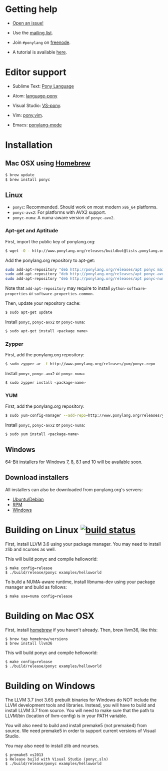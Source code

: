 # Getting help 

* [Open an issue!](https://github.com/CausalityLtd/ponyc/issues)

* Use the [mailing list](mailto:ponydev@lists.ponylang.org).

* Join ```#ponylang``` on [freenode](http://freenode.net/irc_servers.shtml).

* A tutorial is available [here](http://tutorial.ponylang.org).

# Editor support

* Sublime Text: [Pony Language](https://packagecontrol.io/packages/Pony%20Language)

* Atom: [language-pony](https://atom.io/packages/language-pony)

* Visual Studio: [VS-pony](https://github.com/CausalityLtd/VS-pony).

* Vim: [pony.vim](https://github.com/dleonard0/pony-vim-syntax).

* Emacs: [ponylang-mode](https://github.com/abingham/ponylang-mode)

# Installation
## Mac OSX using [Homebrew](http://brew.sh)

```bash
$ brew update 
$ brew install ponyc
```

## Linux

* ```ponyc```: Recommended. Should work on most modern ```x86_64``` platforms.
* ```ponyc-avx2```: For platforms with AVX2 support. 
* ```ponyc-numa```: A numa-aware version of ```ponyc-avx2```.

### Apt-get and Aptitude

First, import the public key of ponylang.org:

```bash
$ wget -O - http://www.ponylang.org/releases/buildbot@lists.ponylang.org.gpg.key | sudo apt-key add -
```

Add the ponylang.org repository to apt-get:

```bash
sudo add-apt-repository "deb http://ponylang.org/releases/apt ponyc main"
sudo add-apt-repository "deb http://ponylang.org/releases/apt ponyc-avx2 main"
sudo add-apt-repository "deb http://ponylang.org/releases/apt ponyc-numa main"
```

Note that ```add-apt-repository``` may require to install ```python-software-properties``` or ```software-properties-common```.

Then, update your repository cache:

```bash
$ sudo apt-get update
```

Install ```ponyc```, ```ponyc-avx2``` or ```ponyc-numa```:

```bash
$ sudo apt-get install <package name>
```

### Zypper

First, add the ponylang.org repository:

```bash
$ sudo zypper ar -f http://www.ponylang.org/releases/yum/ponyc.repo
```

Install ```ponyc```, ```ponyc-avx2``` or ```ponyc-numa```:

```bash
$ sudo zypper install <package-name>
```

### YUM

First, add the ponylang.org repository:

```bash
$ sudo yum-config-manager --add-repo=http://www.ponylang.org/releases/yum/ponyc.repo
```

Install ```ponyc```, ```ponyc-avx2``` or ```ponyc-numa```:

```bash
$ sudo yum install <package-name>
```

## Windows

64-Bit installers for Windows 7, 8, 8.1 and 10 will be available soon.

## Download installers

All installers can also be downloaded from ponylang.org's servers:

* [Ubuntu/Debian](http://ponylang.org/releases/debian)
* [RPM](http://ponylang.org/releases/yum)
* [Windows](http://ponylang.org/releases/windows)

# Building on Linux [![build status](http://ponylang.org:50000/buildStatus/icon?job=ponyc)](http://ci.ponylang.org/job/ponyc/)

First, install LLVM 3.6 using your package manager. You may need to install zlib and ncurses as well.

This will build ponyc and compile helloworld:

```
$ make config=release
$ ./build/release/ponyc examples/helloworld
```

To build a NUMA-aware runtime, install libnuma-dev using your package manager and build as follows:

```
$ make use=numa config=release
```

# Building on Mac OSX

First, install [homebrew](http://brew.sh) if you haven't already. Then, brew llvm36, like this:

```
$ brew tap homebrew/versions
$ brew install llvm36
```

This will build ponyc and compile helloworld:

```
$ make config=release
$ ./build/release/ponyc examples/helloworld
```

# Building on Windows

The LLVM 3.7 (not 3.6!) prebuilt binaries for Windows do NOT include the LLVM development tools and libraries. Instead, you will have to build and install LLVM 3.7 from source. You will need to make sure that the path to LLVM/bin (location of llvm-config) is in your PATH variable.

You will also need to build and install premake5 (not premake4) from source. We need premake5 in order to support current versions of Visual Studio.

You may also need to install zlib and ncurses.

```
$ premake5 vs2013
$ Release build with Visual Studio (ponyc.sln)
$ ./build/release/ponyc examples/helloworld
```

